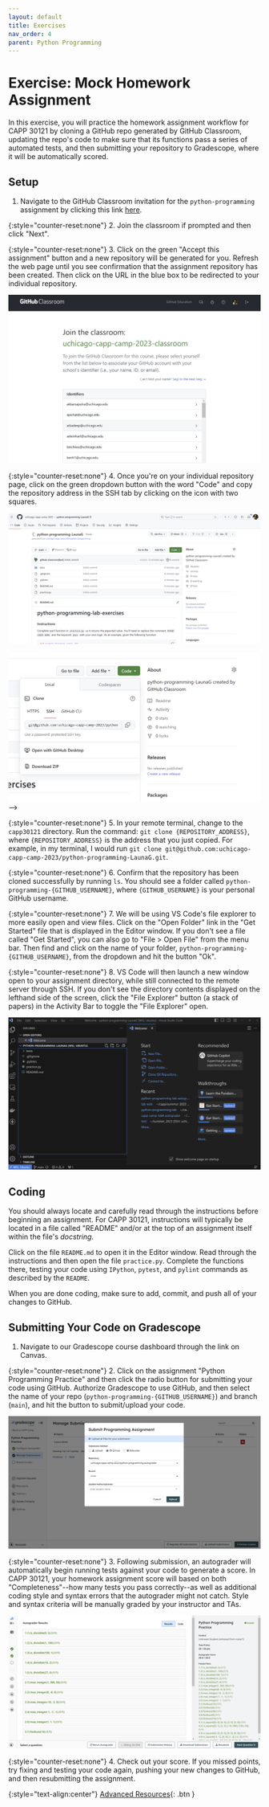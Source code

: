 ```yaml
---
layout: default
title: Exercises
nav_order: 4
parent: Python Programming
---
```


# Exercise: Mock Homework Assignment

In this exercise, you will practice the homework assignment workflow for CAPP 30121 by cloning a GitHub repo generated by GitHub Classroom, updating the repo's code to make sure that its functions pass a series of automated tests, and then submitting your repository to Gradescope, where it will be automatically scored.

## Setup

1. Navigate to the GitHub Classroom invitation for the `python-programming` assignment by clicking this link [here](https://classroom.github.com/a/Fx3Bh91O).

{:style="counter-reset:none"}
2. Join the classroom if prompted and then click "Next".

{:style="counter-reset:none"}
3. Click on the green "Accept this assignment" button and a new repository will be generated for you. Refresh the web page until you see confirmation that the assignment repository has been created. Then click on the URL in the blue box to be redirected to your individual repository.

![Create GitHub Classroom repo for Python programming assignment](../assets/img/python-create-assignment-repo.png)

{:style="counter-reset:none"}
4. Once you're on your individual repository page, click on the green dropdown button with the word "Code" and copy the repository address in the SSH tab by clicking on the icon with two squares.

![View repo for Python programmming assignment repo](../assets/img/python-view-assignment-repo.png)

![View SSH icon for Python programmming assignment repo](../assets/img/python-clone-assignment-ssh-dialog.png) -->

{:style="counter-reset:none"}
5. In your remote terminal, change to the `capp30121` directory. Run the command: `git clone {REPOSITORY_ADDRESS}`, where `{REPOSITORY_ADDRESS}` is the address that you just copied. For example, in my terminal, I would run `git clone git@github.com:uchicago-capp-camp-2023/python-programming-LaunaG.git`.

{:style="counter-reset:none"}
6. Confirm that the repository has been cloned successfully by running `ls`. You should see a folder called `python-programming-{GITHUB_USERNAME}`, where `{GITHUB_USERNAME}` is your personal GitHub username.

{:style="counter-reset:none"}
7. We will be using VS Code's file explorer to more easily open and view files.  Click on the "Open Folder" link in the "Get Started" file that is displayed in the Editor window. If you don't see a file called "Get Started", you can also go to "File > Open File" from the menu bar. Then find and click on the name of your folder, `python-programming-{GITHUB_USERNAME}`, from the dropdown and hit the button "Ok".

{:style="counter-reset:none"}
8. VS Code will then launch a new window open to your assignment directory, while still connected to the remote server through SSH. If you don't see the directory contents displayed on the lefthand side of the screen, click the "File Explorer" button (a stack of papers) in the Activity Bar to toggle the "File Explorer" open.

![View folder for Python programming assignment](../assets/img/python-view-folder-contents.png)

## Coding

You should always locate and carefully read through the instructions before beginning an assignment. For CAPP 30121, instructions will typically be located in a file called "README" and/or at the top of an assignment itself within the file's _docstring_.

Click on the file `README.md` to open it in the Editor window. Read through the instructions and then open the file `practice.py`. Complete the functions there, testing your code using `IPython`, `pytest`, and `pylint` commands as described by the `README`.

When you are done coding, make sure to add, commit, and push all of your changes to GitHub.

## Submitting Your Code on Gradescope

1. Navigate to our Gradescope course dashboard through the link on Canvas.

{:style="counter-reset:none"}
2. Click on the assignment "Python Programming Practice" and then click the radio button for submitting your code using GitHub. Authorize Gradescope to use GitHub, and then select the name of your repo (`python-programming-{GITHUB_USERNAME}`) and branch (`main`), and hit the button to submit/upload your code.

![Submit Python programming assignment on Gradescope](../assets/img/python-submit-on-gradescope.png)

{:style="counter-reset:none"}
3. Following submission, an autograder will automatically begin running tests against your code to generate a score.  In CAPP 30121, your homework assignment score will based on both "Completeness"--how many tests you pass correctly--as well as additional coding style and syntax errors that the autograder might not catch. Style and syntax criteria will be manually graded by your instructor and TAs.

![View Gradescope autograder results](../assets/img/python-view-autograder-results.png)

{:style="counter-reset:none"}
4. Check out your score. If you missed points, try fixing and testing your code again, pushing your new changes to GitHub, and then resubmitting the assignment.


{:style="text-align:center"}
[Advanced Resources](../advanced/index.html){: .btn }